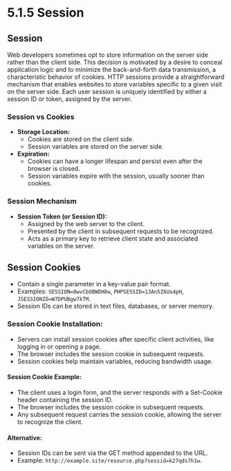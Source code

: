 # 5.1.5 Session

## Session

Web developers sometimes opt to store information on the server side rather than the client side. This decision is motivated by a desire to conceal application logic and to minimize the back-and-forth data transmission, a characteristic behavior of cookies. HTTP sessions provide a straightforward mechanism that enables websites to store variables specific to a given visit on the server side. Each user session is uniquely identified by either a session ID or token, assigned by the server.

### **Session vs Cookies**

* **Storage Location:**
  * Cookies are stored on the client side.
  * Session variables are stored on the server side.
* **Expiration:**
  * Cookies can have a longer lifespan and persist even after the browser is closed.
  * Session variables expire with the session, usually sooner than cookies.

### **Session Mechanism**

* **Session Token (or Session ID):**
  * Assigned by the web server to the client.
  * Presented by the client in subsequent requests to be recognized.
  * Acts as a primary key to retrieve client state and associated variables on the server.

## **Session Cookies**

* Contain a single parameter in a key-value pair format.
* Examples: `SESSION=0wvCbOBWDH8w`, `PHPSESSID=13An5Z6Uo4pH`, `JSESSIONID=W7DPUBgw7kTM`.
* Session IDs can be stored in text files, databases, or server memory.

### **Session Cookie Installation:**

* Servers can install session cookies after specific client activities, like logging in or opening a page.
* The browser includes the session cookie in subsequent requests.
* Session cookies help maintain variables, reducing bandwidth usage.

#### **Session Cookie Example:**

* The client uses a login form, and the server responds with a Set-Cookie header containing the session ID.
* The browser includes the session cookie in subsequent requests.
* Any subsequent request carries the session cookie, allowing the server to recognize the client.

#### **Alternative:**

* Session IDs can be sent via the GET method appended to the URL.
* Example: `http://example.site/resource.php?sessid=k27qds7h1w`.
